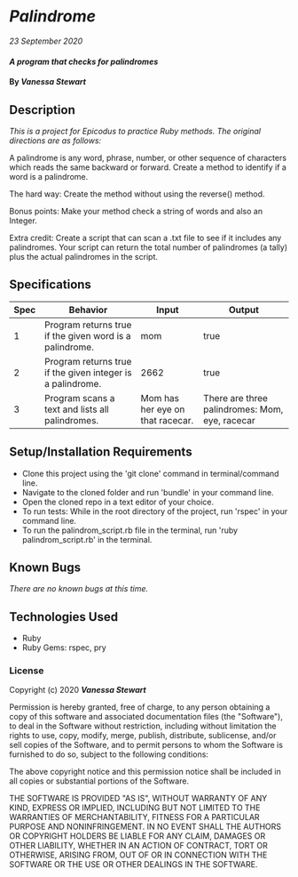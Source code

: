 # _Palindrome_

_23 September 2020_

#### _A program that checks for palindromes_

#### By _**Vanessa Stewart**_

## Description

_This is a project for Epicodus to practice Ruby methods. The original directions are as follows:_

A palindrome is any word, phrase, number, or other sequence of characters which reads the same backward or forward. Create a method to identify if a word is a palindrome.

The hard way: Create the method without using the reverse() method.

Bonus points: Make your method check a string of words and also an Integer.

Extra credit: Create a script that can scan a .txt file to see if it includes any palindromes. Your script can return the total number of palindromes (a tally) plus the actual palindromes in the script.

## Specifications
| Spec     | Behavior | Input    | Output   |
| -------- | -------- | -------- | -------- |
| 1 | Program returns true if the given word is a palindrome. | mom | true |
| 2 | Program returns true if the given integer is a palindrome. | 2662 | true |
| 3 | Program scans a text and lists all palindromes. | Mom has her eye on that racecar. | There are three palindromes: Mom, eye, racecar |

## Setup/Installation Requirements

- Clone this project using the 'git clone' command in terminal/command line.
- Navigate to the cloned folder and run 'bundle' in your command line.
- Open the cloned repo in a text editor of your choice.
- To run tests: While in the root directory of the project, run 'rspec' in your command line.
- To run the palindrom_script.rb file in the terminal, run 'ruby palindrom_script.rb' in the terminal.

## Known Bugs

_There are no known bugs at this time._

## Technologies Used

* Ruby
* Ruby Gems: rspec, pry

### License

Copyright (c) 2020 **_Vanessa Stewart_**

Permission is hereby granted, free of charge, to any person obtaining a copy of this software and associated documentation files (the "Software"), to deal in the Software without restriction, including without limitation the rights to use, copy, modify, merge, publish, distribute, sublicense, and/or sell copies of the Software, and to permit persons to whom the Software is furnished to do so, subject to the following conditions:

The above copyright notice and this permission notice shall be included in all copies or substantial portions of the Software.

THE SOFTWARE IS PROVIDED "AS IS", WITHOUT WARRANTY OF ANY KIND, EXPRESS OR IMPLIED, INCLUDING BUT NOT LIMITED TO THE WARRANTIES OF MERCHANTABILITY, FITNESS FOR A PARTICULAR PURPOSE AND NONINFRINGEMENT. IN NO EVENT SHALL THE AUTHORS OR COPYRIGHT HOLDERS BE LIABLE FOR ANY CLAIM, DAMAGES OR OTHER LIABILITY, WHETHER IN AN ACTION OF CONTRACT, TORT OR OTHERWISE, ARISING FROM, OUT OF OR IN CONNECTION WITH THE SOFTWARE OR THE USE OR OTHER DEALINGS IN THE SOFTWARE.

